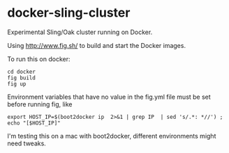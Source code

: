 docker-sling-cluster
====================

Experimental Sling/Oak cluster running on Docker.

Using http://www.fig.sh/ to build and start the Docker images.

To run this on docker:

    cd docker
    fig build
    fig up
    
Environment variables that have no value in the fig.yml file
must be set before running fig, like

    export HOST_IP=$(boot2docker ip  2>&1 | grep IP  | sed 's/.*: *//') ; echo "[$HOST_IP]"

I'm testing this on a mac with boot2docker, different environments might need tweaks. 

